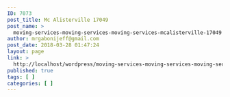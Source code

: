 ```yaml
---
ID: 7073
post_title: Mc Alisterville 17049
post_name: >
  moving-services-moving-services-moving-services-mcalisterville-17049
author: mrgabonijeff@gmail.com
post_date: 2018-03-28 01:47:24
layout: page
link: >
  http://localhost/wordpress/moving-services-moving-services-moving-services-mcalisterville-17049/
published: true
tags: [ ]
categories: [ ]
---
```

